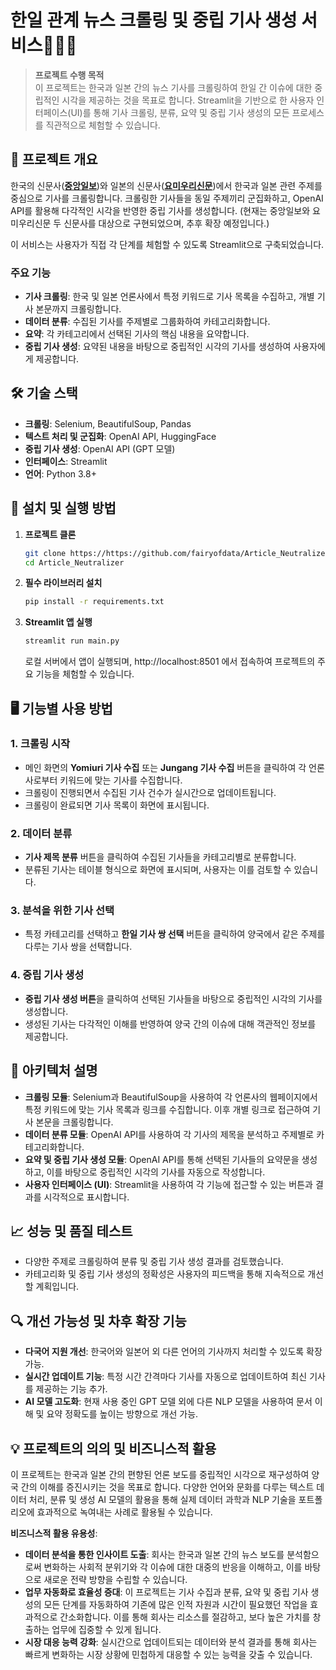 # 한일 관계 뉴스 크롤링 및 중립 기사 생성 서비스📰🤝🤖

> **프로젝트 수행 목적**  
> 이 프로젝트는 한국과 일본 간의 뉴스 기사를 크롤링하여 한일 간 이슈에 대한 중립적인 시각을 제공하는 것을 목표로 합니다. Streamlit을 기반으로 한 사용자 인터페이스(UI)를 통해 기사 크롤링, 분류, 요약 및 중립 기사 생성의 모든 프로세스를 직관적으로 체험할 수 있습니다.

## 📖 프로젝트 개요

한국의 신문사(**[중앙일보](https://www.joongang.co.kr/)**)와 일본의 신문사(**[요미우리신문](https://www.yomiuri.co.jp/)**)에서 한국과 일본 관련 주제를 중심으로 기사를 크롤링합니다. 크롤링한 기사들을 동일 주제끼리 군집화하고, OpenAI API를 활용해 다각적인 시각을 반영한 중립 기사를 생성합니다. (현재는 중앙일보와 요미우리신문 두 신문사를 대상으로 구현되었으며, 추후 확장 예정입니다.)

이 서비스는 사용자가 직접 각 단계를 체험할 수 있도록 Streamlit으로 구축되었습니다.

### 주요 기능
- **기사 크롤링**: 한국 및 일본 언론사에서 특정 키워드로 기사 목록을 수집하고, 개별 기사 본문까지 크롤링합니다.
- **데이터 분류**: 수집된 기사를 주제별로 그룹화하여 카테고리화합니다.
- **요약**: 각 카테고리에서 선택된 기사의 핵심 내용을 요약합니다.
- **중립 기사 생성**: 요약된 내용을 바탕으로 중립적인 시각의 기사를 생성하여 사용자에게 제공합니다.

## 🛠️ 기술 스택

- **크롤링**: Selenium, BeautifulSoup, Pandas
- **텍스트 처리 및 군집화**: OpenAI API, HuggingFace
- **중립 기사 생성**: OpenAI API (GPT 모델)
- **인터페이스**: Streamlit
- **언어**: Python 3.8+

## 🚀 설치 및 실행 방법

1. **프로젝트 클론**
   ```bash
   git clone https://https://github.com/fairyofdata/Article_Neutralizer
   cd Article_Neutralizer
   ```

2. **필수 라이브러리 설치**
   ```bash
   pip install -r requirements.txt
   ```

3. **Streamlit 앱 실행**
   ```bash
   streamlit run main.py
   ```

   로컬 서버에서 앱이 실행되며, http://localhost:8501 에서 접속하여 프로젝트의 주요 기능을 체험할 수 있습니다.

## 🖥️ 기능별 사용 방법

### 1. **크롤링 시작**
   - 메인 화면의 **Yomiuri 기사 수집** 또는 **Jungang 기사 수집** 버튼을 클릭하여 각 언론사로부터 키워드에 맞는 기사를 수집합니다.
   - 크롤링이 진행되면서 수집된 기사 건수가 실시간으로 업데이트됩니다.
   - 크롤링이 완료되면 기사 목록이 화면에 표시됩니다.

### 2. **데이터 분류**
   - **기사 제목 분류** 버튼을 클릭하여 수집된 기사들을 카테고리별로 분류합니다.
   - 분류된 기사는 테이블 형식으로 화면에 표시되며, 사용자는 이를 검토할 수 있습니다.

### 3. **분석을 위한 기사 선택**
   - 특정 카테고리를 선택하고 **한일 기사 쌍 선택** 버튼을 클릭하여 양국에서 같은 주제를 다루는 기사 쌍을 선택합니다.

### 4. **중립 기사 생성**
   - **중립 기사 생성 버튼**을 클릭하여 선택된 기사들을 바탕으로 중립적인 시각의 기사를 생성합니다.
   - 생성된 기사는 다각적인 이해를 반영하여 양국 간의 이슈에 대해 객관적인 정보를 제공합니다.

## 📂 아키텍처 설명

- **크롤링 모듈**: Selenium과 BeautifulSoup을 사용하여 각 언론사의 웹페이지에서 특정 키워드에 맞는 기사 목록과 링크를 수집합니다. 이후 개별 링크로 접근하여 기사 본문을 크롤링합니다.
- **데이터 분류 모듈**: OpenAI API를 사용하여 각 기사의 제목을 분석하고 주제별로 카테고리화합니다.
- **요약 및 중립 기사 생성 모듈**: OpenAI API를 통해 선택된 기사들의 요약문을 생성하고, 이를 바탕으로 중립적인 시각의 기사를 자동으로 작성합니다.
- **사용자 인터페이스 (UI)**: Streamlit을 사용하여 각 기능에 접근할 수 있는 버튼과 결과를 시각적으로 표시합니다.

## 📈 성능 및 품질 테스트

- 다양한 주제로 크롤링하여 분류 및 중립 기사 생성 결과를 검토했습니다.
- 카테고리화 및 중립 기사 생성의 정확성은 사용자의 피드백을 통해 지속적으로 개선할 계획입니다.

## 🔍 개선 가능성 및 차후 확장 기능

- **다국어 지원 개선**: 한국어와 일본어 외 다른 언어의 기사까지 처리할 수 있도록 확장 가능.
- **실시간 업데이트 기능**: 특정 시간 간격마다 기사를 자동으로 업데이트하여 최신 기사를 제공하는 기능 추가.
- **AI 모델 고도화**: 현재 사용 중인 GPT 모델 외에 다른 NLP 모델을 사용하여 문서 이해 및 요약 정확도를 높이는 방향으로 개선 가능.

## 💡 프로젝트의 의의 및 비즈니스적 활용

이 프로젝트는 한국과 일본 간의 편향된 언론 보도를 중립적인 시각으로 재구성하여 양국 간의 이해를 증진시키는 것을 목표로 합니다. 다양한 언어와 문화를 다루는 텍스트 데이터 처리, 분류 및 생성 AI 모델의 활용을 통해 실제 데이터 과학과 NLP 기술을 포트폴리오에 효과적으로 녹여내는 사례로 활용될 수 있습니다.

**비즈니스적 활용 유용성**:
- **데이터 분석을 통한 인사이트 도출**: 회사는 한국과 일본 간의 뉴스 보도를 분석함으로써 변화하는 사회적 분위기와 각 이슈에 대한 대중의 반응을 이해하고, 이를 바탕으로 새로운 전략 방향을 수립할 수 있습니다.
- **업무 자동화로 효율성 증대**: 이 프로젝트는 기사 수집과 분류, 요약 및 중립 기사 생성의 모든 단계를 자동화하여 기존에 많은 인적 자원과 시간이 필요했던 작업을 효과적으로 간소화합니다. 이를 통해 회사는 리소스를 절감하고, 보다 높은 가치를 창출하는 업무에 집중할 수 있게 됩니다.
- **시장 대응 능력 강화**: 실시간으로 업데이트되는 데이터와 분석 결과를 통해 회사는 빠르게 변화하는 시장 상황에 민첩하게 대응할 수 있는 능력을 갖출 수 있습니다.
